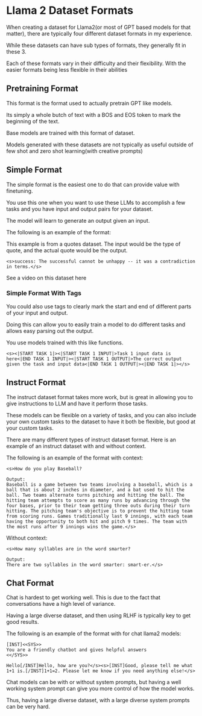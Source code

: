 # Llama 2 Dataset Formats

When creating a dataset for Llama2(or most of GPT based models for that matter), there are typically four different dataset formats in my experience.

While these datasets can have sub types of formats, they generally fit in these 3.

Each of these formats vary in their difficulty and their flexibility.  With the easier formats being less flexible in their abilities

## Pretraining Format

This format is the format used to actually pretrain GPT like models.

Its simply a whole butch of text with a BOS and EOS token to mark the beginning of the text.

Base models are trained with this format of dataset.

Models generated with these datasets are not typically as useful outside of few shot and zero shot learning(with creative prompts)

## Simple Format

The simple format is the easiest one to do that can provide value with finetuning.  

You use this one when you want to use these LLMs to accomplish a few tasks and you have input and output pairs for your dataset.

The model will learn to generate an output given an input.

The following is an example of the format:

This example is from a quotes dataset.  The input would be the type of quote, and the actual quote would be the output.

```
<s>success: The successful cannot be unhappy -- it was a contradiction in terms.</s>
```

See a video on this dataset here

### Simple Format With Tags

You could also use tags to clearly mark the start and end of different parts of your input and output.  

Doing this can allow you to easily train a model to do different tasks and allows easy parsing out the output.

You use models trained with this like functions.

```
<s><|START TASK 1|><|START TASK 1 INPUT|>Task 1 input data is here<|END TASK 1 INPUT|><|START TASK 1 OUTPUT|>The correct output given the task and input data<|END TASK 1 OUTPUT|><|END TASK 1|></s>
```

## Instruct Format

The instruct dataset format takes more work, but is great in allowing you to give instructions to LLM and have it perform those tasks.

These models can be flexible on a variety of tasks, and you can also include your own custom tasks to the dataset to have it both be flexible, but good at your custom tasks.

There are many different types of instruct dataset format.  Here is an example of an instruct dataset with and without context.

The following is an example of the format with context:
```
<s>How do you play Baseball?

Output:
Baseball is a game between two teams involving a baseball, which is a ball that is about 2 inches in diameter, and a bat used to hit the ball. Two teams alternate turns pitching and hitting the ball. The hitting team attempts to score as many runs by advancing through the four bases, prior to their team getting three outs during their turn hitting. The pitching team's objective is to prevent the hitting team from scoring runs. Games traditionally last 9 innings, with each team having the opportunity to both hit and pitch 9 times. The team with the most runs after 9 innings wins the game.</s>
```

Without context:

```
<s>How many syllables are in the word smarter?

Output:
There are two syllables in the word smarter: smart-er.</s>
```

## Chat Format

Chat is hardest to get working well.  This is due to the fact that conversations have a high level of variance.  

Having a large diverse dataset, and then using RLHF is typically key to get good results.

The following is an example of the format with for chat llama2 models:

```
[INST]<<SYS>>
You are a friendly chatbot and gives helpful answers
<</SYS>>

Hello[/INST]Hello, how are you?</s><s>[INST]Good, please tell me what 1+1 is.[/INST]1+1=2. Please let me know if you need anything else!</s>
```

Chat models can be with or without system prompts, but having a well working system prompt can give you more control of how the model works.

Thus, having a large diverse dataset, with a large diverse system prompts can be very hard.